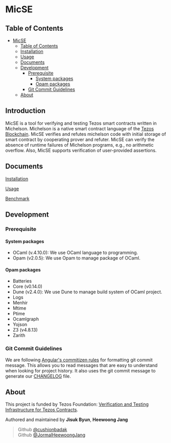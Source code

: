 # MicSE

## Table of Contents

- [MicSE](#micse)
  - [Table of Contents](#table-of-contents)
  - [Installation](#installation)
  - [Usage](#usage)
  - [Documents](#documents)
  - [Development](#development)
    - [Prerequisite](#prerequisite)
      - [System packages](#system-packages)
      - [Opam packages](#opam-packages)
    - [Git Commit Guidelines](#git-commit-guidelines)
  - [About](#about)


## Introduction

MicSE is a tool for verifying and testing Tezos smart contracts written in Michelson. 
Michelson is a native smart contract language of the [Tezos Blockchain](https://tezos.foundation). 
MicSE verifies and refutes michelson code with initial storage of smart contract by cooperating prover and refuter.
MicSE can verify the absence of runtime failures of Michelson programs, e.g., no arithmetic overflow. 
Also, MicSE supports verification of user-provided assertions.


## Documents

[Installation](./doc/Installation.md)

[Usage](./doc/Usage.md)

[Benchmark](./doc/Benchmark.md)

## Development

### Prerequisite

#### System packages

- OCaml (v.4.10.0): We use OCaml language to programming.
- Opam (v2.0.5): We use Opam to manage package of OCaml.

#### Opam packages

- Batteries
- Core (v0.14.0)
- Dune (v2.4.0): We use Dune to manage build system of OCaml project.
- Logs
- Menhir
- Mtime
- Ptime
- Ocamlgraph
- Yojson
- Z3 (v4.8.13)
- Zarith

### Git Commit Guidelines

We are following [Angular's commitizen rules](https://github.com/angular/angular.js/blob/master/DEVELOPERS.md#-git-commit-guidelines) for formatting git commit message. This allows you to read messages that are easy to understand when looking for project history. It also uses the git commit message to generate our [CHANGELOG](/CHANGELOG.md) file.

## About

This project is funded by Tezos Foundation: [Verification and Testing Infrastructure for Tezos Contracts](https://tezos.foundation/fourth-cohort-grants/).

Authored and maintained by **Jisuk Byun**, **Heewoong Jang**

> Github [@cushionbadak](https://github.com/cushionbadak)  
> Github [@JormalHeewoongJang](https://github.com/jormal)
